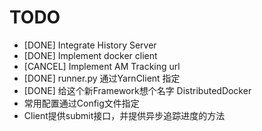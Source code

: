 # TODO

* [DONE] Integrate History Server
* [DONE] Implement docker client
* [CANCEL] Implement AM Tracking url
* [DONE] runner.py 通过YarnClient 指定
* [DONE] 给这个新Framework想个名字 DistributedDocker
* 常用配置通过Config文件指定
* Client提供submit接口，并提供异步追踪进度的方法
